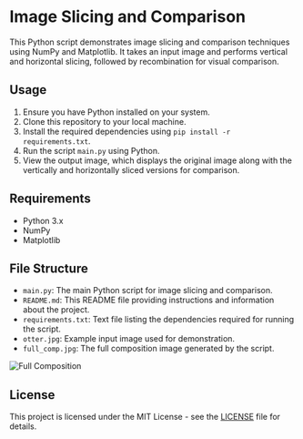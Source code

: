 # Image Slicing and Comparison

This Python script demonstrates image slicing and comparison techniques using NumPy and Matplotlib. It takes an input image and performs vertical and horizontal slicing, followed by recombination for visual comparison.

## Usage

1. Ensure you have Python installed on your system.
2. Clone this repository to your local machine.
3. Install the required dependencies using `pip install -r requirements.txt`.
4. Run the script `main.py` using Python.
5. View the output image, which displays the original image along with the vertically and horizontally sliced versions for comparison.

## Requirements

- Python 3.x
- NumPy
- Matplotlib

## File Structure

- `main.py`: The main Python script for image slicing and comparison.
- `README.md`: This README file providing instructions and information about the project.
- `requirements.txt`: Text file listing the dependencies required for running the script.
- `otter.jpg`: Example input image used for demonstration.
- `full_comp.jpg`: The full composition image generated by the script.

![Full Composition](full_comp.jpg)
## License

This project is licensed under the MIT License - see the [LICENSE](LICENSE) file for details.
